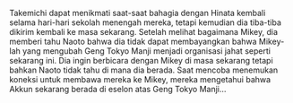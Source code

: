Takemichi dapat menikmati saat-saat bahagia dengan Hinata kembali selama hari-hari sekolah menengah mereka, tetapi kemudian dia tiba-tiba dikirim kembali ke masa sekarang. Setelah melihat bagaimana Mikey, dia memberi tahu Naoto bahwa dia tidak dapat membayangkan bahwa Mikey-lah yang mengubah Geng Tokyo Manji menjadi organisasi jahat seperti sekarang ini. Dia ingin berbicara dengan Mikey di masa sekarang tetapi bahkan Naoto tidak tahu di mana dia berada. Saat mencoba menemukan koneksi untuk membawa mereka ke Mikey, mereka mengetahui bahwa Akkun sekarang berada di eselon atas Geng Tokyo Manji…
